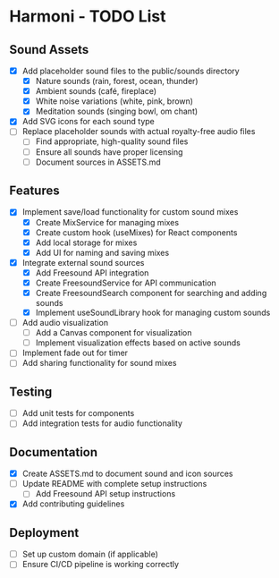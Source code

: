 # Harmoni - TODO List

## Sound Assets
- [x] Add placeholder sound files to the public/sounds directory
  - [x] Nature sounds (rain, forest, ocean, thunder)
  - [x] Ambient sounds (café, fireplace)
  - [x] White noise variations (white, pink, brown)
  - [x] Meditation sounds (singing bowl, om chant)
- [x] Add SVG icons for each sound type
- [ ] Replace placeholder sounds with actual royalty-free audio files
  - [ ] Find appropriate, high-quality sound files
  - [ ] Ensure all sounds have proper licensing
  - [ ] Document sources in ASSETS.md

## Features
- [x] Implement save/load functionality for custom sound mixes
  - [x] Create MixService for managing mixes
  - [x] Create custom hook (useMixes) for React components
  - [x] Add local storage for mixes
  - [x] Add UI for naming and saving mixes
- [x] Integrate external sound sources
  - [x] Add Freesound API integration
  - [x] Create FreesoundService for API communication
  - [x] Create FreesoundSearch component for searching and adding sounds
  - [x] Implement useSoundLibrary hook for managing custom sounds
- [ ] Add audio visualization
  - [ ] Add a Canvas component for visualization
  - [ ] Implement visualization effects based on active sounds
- [ ] Implement fade out for timer
- [ ] Add sharing functionality for sound mixes

## Testing
- [ ] Add unit tests for components
- [ ] Add integration tests for audio functionality

## Documentation
- [x] Create ASSETS.md to document sound and icon sources
- [ ] Update README with complete setup instructions
  - [ ] Add Freesound API setup instructions
- [x] Add contributing guidelines

## Deployment
- [ ] Set up custom domain (if applicable)
- [ ] Ensure CI/CD pipeline is working correctly